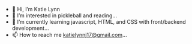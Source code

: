 - 👋 Hi, I’m Katie Lynn
- 👀 I’m interested in pickleball and reading...
- 🌱 I’m currently learning javascript, HTML, and CSS with front/backend development...
- 📫 How to reach me katielynnj17@gmail.com...

<!---
Katielynnjones/Katielynnjones is a ✨ special ✨ repository because its `README.md` (this file) appears on your GitHub profile.
You can click the Preview link to take a look at your changes.
--->
